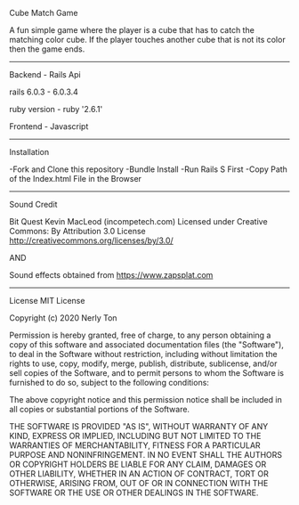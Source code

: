 Cube Match Game

A fun simple game where the player is a cube that has to catch the matching color cube. If the player touches another cube that is not its color then the game ends.

---

Backend - Rails Api

rails 6.0.3 - 6.0.3.4

ruby version - ruby '2.6.1'

Frontend - Javascript

---

Installation

-Fork and Clone this repository
-Bundle Install
-Run Rails S First
-Copy Path of the Index.html File in the Browser

---

Sound Credit

Bit Quest Kevin MacLeod (incompetech.com)
Licensed under Creative Commons: By Attribution 3.0 License
http://creativecommons.org/licenses/by/3.0/

AND

Sound effects obtained from https://www.zapsplat.com

---

License
MIT License

Copyright (c) 2020 Nerly Ton

Permission is hereby granted, free of charge, to any person obtaining a copy
of this software and associated documentation files (the "Software"), to deal
in the Software without restriction, including without limitation the rights
to use, copy, modify, merge, publish, distribute, sublicense, and/or sell
copies of the Software, and to permit persons to whom the Software is
furnished to do so, subject to the following conditions:

The above copyright notice and this permission notice shall be included in all
copies or substantial portions of the Software.

THE SOFTWARE IS PROVIDED "AS IS", WITHOUT WARRANTY OF ANY KIND, EXPRESS OR
IMPLIED, INCLUDING BUT NOT LIMITED TO THE WARRANTIES OF MERCHANTABILITY,
FITNESS FOR A PARTICULAR PURPOSE AND NONINFRINGEMENT. IN NO EVENT SHALL THE
AUTHORS OR COPYRIGHT HOLDERS BE LIABLE FOR ANY CLAIM, DAMAGES OR OTHER
LIABILITY, WHETHER IN AN ACTION OF CONTRACT, TORT OR OTHERWISE, ARISING FROM,
OUT OF OR IN CONNECTION WITH THE SOFTWARE OR THE USE OR OTHER DEALINGS IN THE
SOFTWARE.
